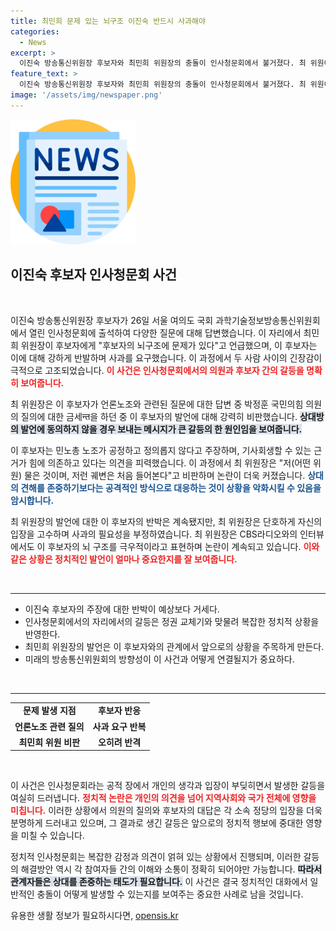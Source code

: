 ```yaml
---
title: 최민희 문제 있는 뇌구조 이진숙 반드시 사과해야
categories:
  - News
excerpt: >
  이진숙 방송통신위원장 후보자와 최민희 위원장의 충돌이 인사청문회에서 불거졌다. 최 위원이 후보자의 뇌구조에 문제가 있다고 지적하자, 이 후보자는 격렬하게 사과를 요구하며 대립이 격화됐다. 과연 이 충돌의 이면에는 어떤 진실이 숨겨져 있을까?
feature_text: >
  이진숙 방송통신위원장 후보자와 최민희 위원장의 충돌이 인사청문회에서 불거졌다. 최 위원이 후보자의 뇌구조에 문제가 있다고 지적하자, 이 후보자는 격렬하게 사과를 요구하며 대립이 격화됐다. 과연 이 충돌의 이면에는 어떤 진실이 숨겨져 있을까?
image: '/assets/img/newspaper.png'
---
```


<p><img src="/assets/img/newspaper.png" alt="kimp 속보" /></p>

<h2 data-ke-size="size26">이진숙 후보자 인사청문회 사건</h2>

<p data-ke-size="size16">&nbsp;</p>

<p>이진숙 방송통신위원장 후보자가 26일 서울 여의도 국회 과학기술정보방송통신위원회에서 열린 인사청문회에 출석하여 다양한 질문에 대해 답변했습니다. 이 자리에서 최민희 위원장이 후보자에게 "후보자의 뇌구조에 문제가 있다"고 언급했으며, 이 후보자는 이에 대해 강하게 반발하며 사과를 요구했습니다. 이 과정에서 두 사람 사이의 긴장감이 극적으로 고조되었습니다. <b><span style="color: #ee2323;">이 사건은 인사청문회에서의 의원과 후보자 간의 갈등을 명확히 보여줍니다.</span></b></p>

<p>최 위원장은 이 후보자가 언론노조와 관련된 질문에 대한 답변 중 박정훈 국민의힘 의원의 질의에 대한 금세न्त을 하던 중 이 후보자의 발언에 대해 강력히 비판했습니다. <b><span style="background-color: #21538527;">상대방의 발언에 동의하지 않을 경우 보내는 메시지가 큰 갈등의 한 원인임을 보여줍니다.</span></b> </p>

<p>이 후보자는 민노총 노조가 공정하고 정의롭지 않다고 주장하며, 기사회생할 수 있는 근거가 힘에 의존하고 있다는 의견을 피력했습니다. 이 과정에서 최 위원장은 "저(어떤 위원) 물은 것이며, 저런 궤변은 처음 들어본다"고 비판하며 논란이 더욱 커졌습니다. <b><span style="color: #1a5490;">상대의 견해를 존중하기보다는 공격적인 방식으로 대응하는 것이 상황을 악화시킬 수 있음을 암시합니다.</span></b></p>

<p>최 위원장의 발언에 대한 이 후보자의 반박은 계속됐지만, 최 위원장은 단호하게 자신의 입장을 고수하며 사과의 필요성을 부정하였습니다. 최 위원장은 CBS라디오와의 인터뷰에서도 이 후보자의 뇌 구조를 극우적이라고 표현하며 논란이 계속되고 있습니다. <b><span style="color: #ee2323;">이와 같은 상황은 정치적인 발언이 얼마나 중요한지를 잘 보여줍니다.</span></b></p>

<p data-ke-size="size16">&nbsp;</p>

<hr>

<ul>
  <li>이진숙 후보자의 주장에 대한 반박이 예상보다 거세다.</li>
  <li>인사청문회에서의 자리에서의 갈등은 정권 교체기와 맞물려 복잡한 정치적 상황을 반영한다.</li>
  <li>최민희 위원장의 발언은 이 후보자와의 관계에서 앞으로의 상황을 주목하게 만든다.</li>
  <li>미래의 방송통신위원회의 방향성이 이 사건과 어떻게 연결될지가 중요하다.</li>
</ul>

<p data-ke-size="size16">&nbsp;</p>

<hr>

<table style="width: 100%; border-collapse: collapse;">
  <tr>
    <td style="text-align: center; height: 17px;"><b>문제 발생 지점</b></td>
    <td style="text-align: center; height: 17px;"><b>후보자 반응</b></td>
  </tr>
  <tr>
    <td style="text-align: center; height: 17px;"><b>언론노조 관련 질의</b></td>
    <td style="text-align: center; height: 17px;"><b>사과 요구 반복</b></td>
  </tr>
  <tr>
    <td style="text-align: center; height: 17px;"><b>최민희 위원 비판</b></td>
    <td style="text-align: center; height: 17px;"><b>오히려 반격</b></td>
  </tr>
</table>

<p data-ke-size="size16">&nbsp;</p>

<p>이 사건은 인사청문회라는 공적 장에서 개인의 생각과 입장이 부딪히면서 발생한 갈등을 여실히 드러냅니다. <b><span style="color: #ee2323;">정치적 논란은 개인의 의견을 넘어 지역사회와 국가 전체에 영향을 미칩니다.</span></b> 이러한 상황에서 의원의 질의와 후보자의 대답은 각 소속 정당의 입장을 더욱 분명하게 드러내고 있으며, 그 결과로 생긴 갈등은 앞으로의 정치적 행보에 중대한 영향을 미칠 수 있습니다. </p>

<p>정치적 인사청문회는 복잡한 감정과 의견이 얽혀 있는 상황에서 진행되며, 이러한 갈등의 해결방안 역시 각 참여자들 간의 이해와 소통이 정확히 되어야만 가능합니다. <b><span style="background-color: #21538527;">따라서 관계자들은 상대를 존중하는 태도가 필요합니다.</span></b> 이 사건은 결국 정치적인 대화에서 일반적인 충돌이 어떻게 발생할 수 있는지를 보여주는 중요한 사례로 남을 것입니다.</p>
유용한 생활 정보가 필요하시다면, <a href="https://opensis.kr" rel="dofollow">opensis.kr</a>


